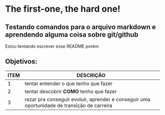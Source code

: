 # The first-one, the hard one!

## Testando comandos para o arquivo markdown e aprendendo alguma coisa sobre git/github

Estou tentando escrever esse README porém 

## Objetivos:
|ITEM|DESCRIÇÃO|
|---|---|
|1|tentar entender o que tenho que fazer|
|2|tentar descobrir **COMO** tenho que fazer|
|3|rezar pra conseguir evoluir, aprender e conseguir uma oportunidade de transição de carreira|
